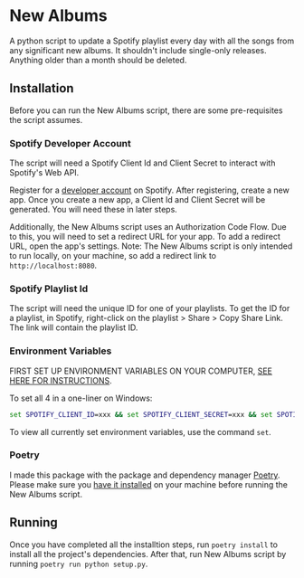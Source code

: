 # New Albums

A python script to update a Spotify playlist every day with all the songs from any significant new albums. It shouldn't include single-only releases. Anything older than a month should be deleted.

## Installation

Before you can run the New Albums script, there are some pre-requisites the script assumes.

### Spotify Developer Account

The script will need a Spotify Client Id and Client Secret to interact with Spotify's Web API.

Register for a [developer account](https://developer.spotify.com) on Spotify. After registering, create a new app. Once you create a new app, a Client Id and Client Secret will be generated. You will need these in later steps.

Additionally, the New Albums script uses an Authorization Code Flow. Due to this, you will need to set a redirect URL for your app. To add a redirect URL, open the app's settings. Note: The New Albums script is only intended to run locally, on your machine, so add a redirect link to `http://localhost:8080`.

### Spotify Playlist Id

The script will need the unique ID for one of your playlists. To get the ID for a playlist, in Spotify, right-click on the playlist > Share > Copy Share Link. The link will contain the playlist ID.

### Environment Variables

FIRST SET UP ENVIRONMENT VARIABLES ON YOUR COMPUTER, [SEE HERE FOR INSTRUCTIONS](https://superuser.com/questions/949560/how-do-i-set-system-environment-variables-in-windows-10).

To set all 4 in a one-liner on Windows:

```cmd
set SPOTIFY_CLIENT_ID=xxx && set SPOTIFY_CLIENT_SECRET=xxx && set SPOTIFY_REDIRECT_URI=http://localhost:8080 && set PLAYLIST_ID=xxx && set SPOTIFY_USER=xxx
```

To view all currently set environment variables, use the command `set`.

### Poetry

I made this package with the package and dependency manager [Poetry](https://python-poetry.org/docs). Please make sure you [have it installed](https://python-poetry.org/docs/#installation) on your machine before running the New Albums script.

## Running

Once you have completed all the installtion steps, run `poetry install` to install all the project's dependencies. After that, run New Albums script by running `poetry run python setup.py`.
